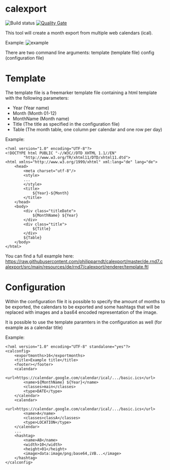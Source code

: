 # calexport

![Build status](https://travis-ci.org/philipparndt/calexport.svg?branch=master) [![Quality Gate](https://sonarcloud.io/api/badges/gate?key=de.rnd7.calexport:de.rnd7.calexport)](https://sonarcloud.io/dashboard/index/de.rnd7.calexport:de.rnd7.calexport)

This tool will create a month export from multiple web calendars (ical). 

Example:
![example](https://github.com/philipparndt/calexport/blob/master/example.png)

There are two command line arguments:
template (template file)
config (configuration file)

# Template
The template file is a freemarker template file containing a html template with the following parameters:
- Year (Year name)
- Month (Month 01-12)
- MonthName (Month name)
- Title (The title as specified in the configuration file)
- Table (The month table, one column per calendar and one row per day)

Example:
```
<?xml version="1.0" encoding="UTF-8"?>
<!DOCTYPE html PUBLIC "-//W3C//DTD XHTML 1.1//EN"
        "http://www.w3.org/TR/xhtml11/DTD/xhtml11.dtd">
<html xmlns="http://www.w3.org/1999/xhtml" xml:lang="de" lang="de">
    <head>
        <meta charset="utf-8"/>
        <style>
        ...
        </style>
        <title>
            ${Year}-${Month}
        </title>
    </head>
    <body>
        <div class="titleDate">
            ${MonthName} ${Year}
        </div>
        <div class="title">
            ${Title}
        </div>
        ${Table}
    </body>
</html>
```

You can find a full example here:
https://raw.githubusercontent.com/philipparndt/calexport/master/de.rnd7.calexport/src/main/resources/de/rnd7/calexport/renderer/template.ftl

# Configuration
Within the configuration file it is possible to specify the amount of months to be exported, the calendars to be exported and some hashtags that will be replaced with images and a bas64 encoded representation of the image.

It is possible to use the template paramters in the configuration as well (for example as a calendar title)

Example:
```
<?xml version="1.0" encoding="UTF-8" standalone="yes"?>
<calconfig>
	<exportmonths>16</exportmonths>
	<title>Example title</title>
	<footer></footer>
	<calendar>
		<url>https://calendar.google.com/calendar/ical/.../basic.ics</url>
		<name>${MonthName} ${Year}</name>
		<classes>main</classes>
		<type>DATE</type>
	</calendar>
	<calendar>
		<url>https://calendar.google.com/calendar/ical/.../basic.ics</url>
		<name>A</name>
		<classes>classA</classes>
		<type>LOCATION</type>
	</calendar>	
	...
	<hashtag>
		<name>AB</name>
		<width>10</width>
		<height>01</height>
		<image>data:image/png;base64,iVB...</image>
	</hashtag>
</calconfig>
```
